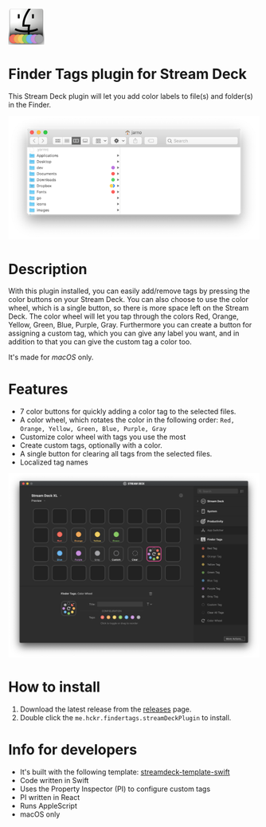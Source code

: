 ![](Sources/me.hckr.findertags.sdPlugin/images/PluginIcon.png)

# Finder Tags plugin for Stream Deck

This Stream Deck plugin will let you add color labels to file(s) and folder(s) in the Finder.

![](screenshot-finder.png)

# Description

With this plugin installed, you can easily add/remove tags by pressing the color buttons on your Stream Deck. You can also choose to use the color wheel, which is a single button, so there is more space left on the Stream Deck. The color wheel will let you tap through the colors Red, Orange, Yellow, Green, Blue, Purple, Gray. Furthermore you can create a button for assigning a custom tag, which you can give any label you want, and in addition to that you can give the custom tag a color too.

It's made for *macOS* only.

# Features

- 7 color buttons for quickly adding a color tag to the selected files.
- A color wheel, which rotates the color in the following order: ```Red, Orange, Yellow, Green, Blue, Purple, Gray```
- Customize color wheel with tags you use the most
- Create custom tags, optionally with a color.
- A single button for clearing all tags from the selected files.
- Localized tag names

![](screenshot-streamdeck.png)

# How to install

1. Download the latest release from the [releases](https://github.com/JarnoLeConte/streamdeck-findertags/releases) page.
2. Double click the `me.hckr.findertags.streamDeckPlugin` to install.

# Info for developers

- It's built with the following template: [streamdeck-template-swift](https://github.com/JarnoLeConte/streamdeck-template-swift)
- Code written in Swift
- Uses the Property Inspector (PI) to configure custom tags
- PI written in React
- Runs AppleScript
- macOS only
